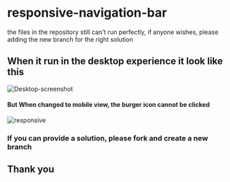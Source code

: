 # responsive-navigation-bar
the files in the repository still can't run perfectly, if anyone wishes, please adding the new branch for the right solution


## When it run in the desktop experience it look like this
![Desktop-screenshot](https://user-images.githubusercontent.com/63573716/97696762-9e897a00-1ad8-11eb-8ab5-8b771751ec02.png)



#### But When changed to mobile view, the burger icon cannot be clicked
![responsive](https://user-images.githubusercontent.com/63573716/97697017-fde78a00-1ad8-11eb-9ebf-3de4f0305813.png)


### If you can provide a solution, please fork and create a new branch
## Thank you
